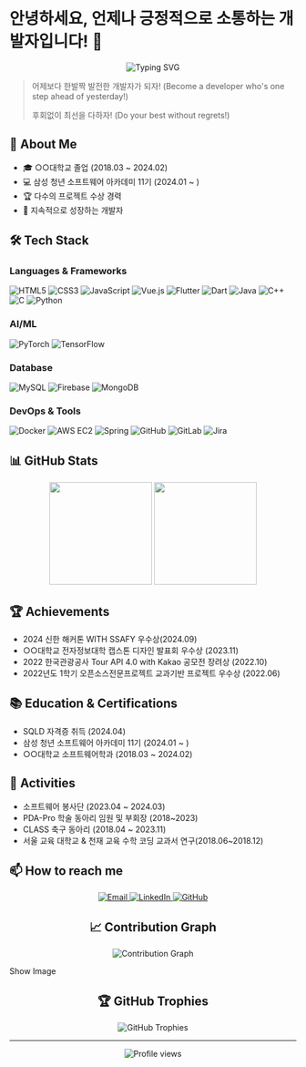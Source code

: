 
# 안녕하세요, 언제나 긍정적으로 소통하는 개발자입니다! 👋

<div align="center">
  <img src="https://readme-typing-svg.herokuapp.com?font=Fira+Code&pause=1000&color=2C90F7&center=true&vCenter=true&width=435&lines=Backend+Developer;AI+%26+Machine+Learning+Enthusiast;Always+learning+new+things" alt="Typing SVG" />
</div>

> 어제보다 한발짝 발전한 개발자가 되자! (Become a developer who's one step ahead of yesterday!)
> 
> 후회없이 최선을 다하자! (Do your best without regrets!)



## 🚀 About Me
- 🎓 ○○대학교 졸업 (2018.03 ~ 2024.02)
- 💻 삼성 청년 소프트웨어 아카데미 11기 (2024.01 ~ )
- 🏆 다수의 프로젝트 수상 경력
- 🌱 지속적으로 성장하는 개발자

## 🛠️ Tech Stack

### Languages & Frameworks
![HTML5](https://img.shields.io/badge/-HTML5-E34F26?style=flat-square&logo=html5&logoColor=white)
![CSS3](https://img.shields.io/badge/-CSS3-1572B6?style=flat-square&logo=css3)
![JavaScript](https://img.shields.io/badge/-JavaScript-F7DF1E?style=flat-square&logo=javascript&logoColor=black)
![Vue.js](https://img.shields.io/badge/-Vue.js-4FC08D?style=flat-square&logo=vue.js&logoColor=white)
![Flutter](https://img.shields.io/badge/-Flutter-02569B?style=flat-square&logo=flutter)
![Dart](https://img.shields.io/badge/-Dart-0175C2?style=flat-square&logo=dart)
![Java](https://img.shields.io/badge/-Java-007396?style=flat-square&logo=java)
![C++](https://img.shields.io/badge/-C++-00599C?style=flat-square&logo=c%2B%2B)
![C](https://img.shields.io/badge/-C-A8B9CC?style=flat-square&logo=c&logoColor=white)
![Python](https://img.shields.io/badge/-Python-3776AB?style=flat-square&logo=python&logoColor=white)

### AI/ML
![PyTorch](https://img.shields.io/badge/-PyTorch-EE4C2C?style=flat-square&logo=pytorch&logoColor=white)
![TensorFlow](https://img.shields.io/badge/-TensorFlow-FF6F00?style=flat-square&logo=tensorflow&logoColor=white)

### Database
![MySQL](https://img.shields.io/badge/-MySQL-4479A1?style=flat-square&logo=mysql&logoColor=white)
![Firebase](https://img.shields.io/badge/-Firebase-FFCA28?style=flat-square&logo=firebase&logoColor=black)
![MongoDB](https://img.shields.io/badge/-MongoDB-47A248?style=flat-square&logo=mongodb&logoColor=white)

### DevOps & Tools
![Docker](https://img.shields.io/badge/-Docker-2496ED?style=flat-square&logo=docker&logoColor=white)
![AWS EC2](https://img.shields.io/badge/-AWS%20EC2-232F3E?style=flat-square&logo=amazon-aws)
![Spring](https://img.shields.io/badge/-Spring-6DB33F?style=flat-square&logo=spring&logoColor=white)
![GitHub](https://img.shields.io/badge/-GitHub-181717?style=flat-square&logo=github)
![GitLab](https://img.shields.io/badge/-GitLab-FCA121?style=flat-square&logo=gitlab)
![Jira](https://img.shields.io/badge/-Jira-0052CC?style=flat-square&logo=jira)

## 📊 GitHub Stats

<div align="center">
  <img height="180em" src="https://github-readme-stats.vercel.app/api?username=youbj&show_icons=true&theme=radical&include_all_commits=true&count_private=true"/>
  <img height="180em" src="https://github-readme-stats.vercel.app/api/top-langs/?username=youbj&layout=compact&langs_count=7&theme=radical"/>
</div>

## 🏆 Achievements
- 2024 신한 해커톤 WITH SSAFY 우수상(2024.09)
- ○○대학교 전자정보대학 캡스톤 디자인 발표회 우수상 (2023.11)
- 2022 한국관광공사 Tour API 4.0 with Kakao 공모전 장려상 (2022.10)
- 2022년도 1학기 오픈소스전문프로젝트 교과기반 프로젝트 우수상 (2022.06)

## 📚 Education & Certifications
- SQLD 자격증 취득 (2024.04)
- 삼성 청년 소프트웨어 아카데미 11기 (2024.01 ~ )
- ○○대학교 소프트웨어학과 (2018.03 ~ 2024.02)

## 🌟 Activities
- 소프트웨어 봉사단 (2023.04 ~ 2024.03)
- PDA-Pro 학술 동아리 임원 및 부회장 (2018~2023)
- CLASS 축구 동아리 (2018.04 ~ 2023.11)
- 서울 교육 대학교 & 천재 교육 수학 코딩 교과서 연구(2018.06~2018.12)

## 📫 How to reach me
<p align="center">
  <a href="mailto:youbj213@gmail.com">
    <img src="https://img.shields.io/badge/-Email-red?style=flat-square&logo=gmail&logoColor=white" alt="Email" />
  </a>
  <a href="https://www.linkedin.com/in/your-linkedin/">
    <img src="https://img.shields.io/badge/-LinkedIn-0077B5?style=flat-square&logo=linkedin&logoColor=white" alt="LinkedIn" />
  </a>
  <a href="https://github.com/youbj">
    <img src="https://img.shields.io/badge/-GitHub-181717?style=flat-square&logo=github" alt="GitHub" />
  </a>
</p>

<h2 align="center">📈 Contribution Graph</h2>
<p align="center">
  <img src="https://github-readme-activity-graph.vercel.app/graph?username=youbj&theme=react-dark" alt="Contribution Graph" />
</p>
Show Image
<h2 align="center">🏆 GitHub Trophies</h2>
<p align="center">
  <img src="https://github-profile-trophy.vercel.app/?username=youbj&theme=radical&no-frame=false&no-bg=true&margin-w=4" alt="GitHub Trophies" />
</p>

---

<p align="center">
  <img src="https://komarev.com/ghpvc/?username=youbj&label=Profile%20views&color=0e75b6&style=flat" alt="Profile views" />
</p>

